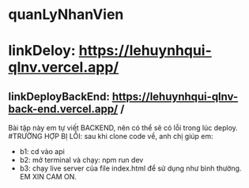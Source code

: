 # quanLyNhanVien <br/>
# linkDeloy: https://lehuynhqui-qlnv.vercel.app/ <br/>
## linkDeployBackEnd: https://lehuynhqui-qlnv-back-end.vercel.app/ /<br/>
Bài tập này em tự viết BACKEND, nên có thể sẽ có lỗi trong lúc deploy. <br/>
#TRƯỜNG HỢP BỊ LỖI: sau khi clone code về, anh chị giúp em: <br/>
- b1: cd vào api <br/>
- b2: mở terminal và chạy: npm run dev <br/>
- b3: chạy live server của file index.html để sử dụng như bình thường. <br/>
EM XIN CAM ON.
 
